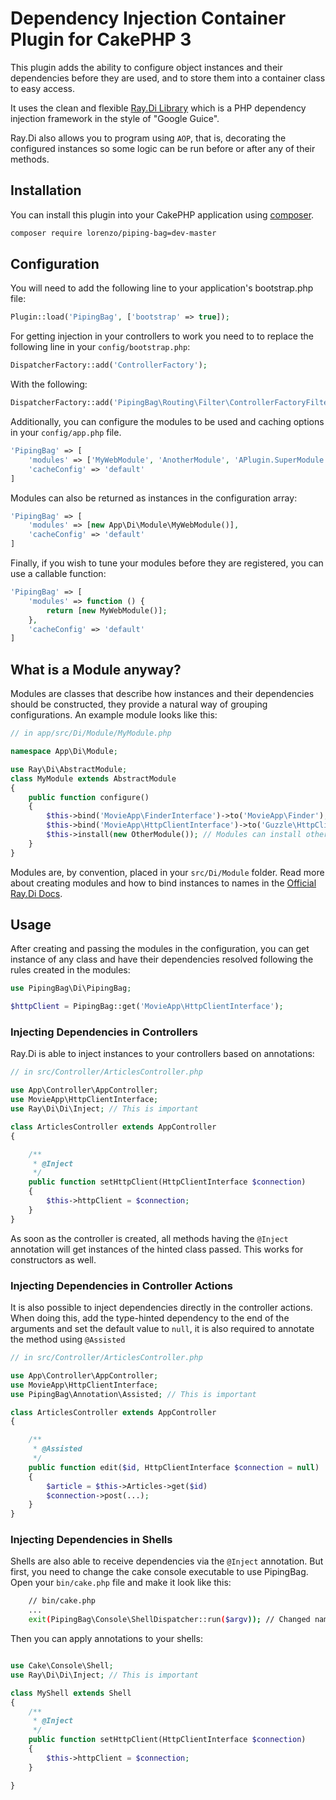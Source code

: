 # Dependency Injection Container Plugin for CakePHP 3

This plugin adds the ability to configure object instances and their dependencies before they are used,
and to store them into a container class to easy access.

It uses the clean and flexible [Ray.Di Library](https://github.com/ray-di/Ray.Di) which is a PHP dependency
injection framework in the style of "Google Guice".

Ray.Di also allows you to program using `AOP`, that is, decorating the configured instances so some logic
can be run before or after any of their methods.

## Installation

You can install this plugin into your CakePHP application using
[composer](http://getcomposer.org).

```bash
composer require lorenzo/piping-bag=dev-master
```

## Configuration

You will need to add the following line to your application's bootstrap.php file:

```php
Plugin::load('PipingBag', ['bootstrap' => true]);
```

For getting injection in your controllers to work you need to to replace the following line in your
`config/bootstrap.php`:

```php
DispatcherFactory::add('ControllerFactory');
```

With the following:

```php
DispatcherFactory::add('PipingBag\Routing\Filter\ControllerFactoryFilter');
```

Additionally, you can configure the modules to be used and caching options in your `config/app.php` file.

```php
'PipingBag' => [
    'modules' => ['MyWebModule', 'AnotherModule', 'APlugin.SuperModule'],
    'cacheConfig' => 'default'
]
```

Modules can also be returned as instances in the configuration array:

```php
'PipingBag' => [
    'modules' => [new App\Di\Module\MyWebModule()],
    'cacheConfig' => 'default'
]
```

Finally, if you wish to tune your modules before they are registered, you can use a callable function:

```php
'PipingBag' => [
    'modules' => function () {
        return [new MyWebModule()];
    },
    'cacheConfig' => 'default'
]
```

## What is a Module anyway?

Modules are classes that describe how instances and their dependencies should be constructed, they provide a
natural way of grouping configurations. An example module looks like this:

```php
// in app/src/Di/Module/MyModule.php

namespace App\Di\Module;

use Ray\Di\AbstractModule;
class MyModule extends AbstractModule
{
    public function configure()
    {
        $this->bind('MovieApp\FinderInterface')->to('MovieApp\Finder');
        $this->bind('MovieApp\HttpClientInterface')->to('Guzzle\HttpClient');
        $this->install(new OtherModule()); // Modules can install other modules
    }
}
```

Modules are, by convention, placed in your `src/Di/Module` folder. Read more about creating modules and
how to bind instances to names in the [Official Ray.Di Docs](https://github.com/ray-di/Ray.Di#getting-started).

## Usage

After creating and passing the modules in the configuration, you can get instance of any class and have their dependencies
resolved following the rules created in the modules:

```php
use PipingBag\Di\PipingBag;

$httpClient = PipingBag::get('MovieApp\HttpClientInterface');
```

### Injecting Dependencies in Controllers

Ray.Di is able to inject instances to your controllers based on annotations:

```php
// in src/Controller/ArticlesController.php

use App\Controller\AppController;
use MovieApp\HttpClientInterface;
use Ray\Di\Di\Inject; // This is important

class ArticlesController extends AppController
{

    /**
     * @Inject
     */
    public function setHttpClient(HttpClientInterface $connection)
    {
        $this->httpClient = $connection;
    }
}
```

As soon as the controller is created, all methods having the `@Inject` annotation will get
instances of the hinted class passed. This works for constructors as well.

### Injecting Dependencies in Controller Actions

It is also possible to inject dependencies directly in the controller actions. When doing this,
add the type-hinted dependency to the end of the arguments and set the default value to `null`,
it is also required to annotate the method using `@Assisted`

```php
// in src/Controller/ArticlesController.php

use App\Controller\AppController;
use MovieApp\HttpClientInterface;
use PipingBag\Annotation\Assisted; // This is important

class ArticlesController extends AppController
{

    /**
     * @Assisted
     */
    public function edit($id, HttpClientInterface $connection = null)
    {
        $article = $this->Articles->get($id)
        $connection->post(...);
    }
}
```

### Injecting Dependencies in Shells

Shells are also able to receive dependencies via the `@Inject` annotation. But first, you need
to change the cake console executable to use PipingBag. Open your `bin/cake.php` file and make
it look like this:

```bash
    // bin/cake.php
    ...
    exit(PipingBag\Console\ShellDispatcher::run($argv)); // Changed namespace of ShellDispatcher
```

Then you can apply annotations to your shells:

```php

use Cake\Console\Shell;
use Ray\Di\Di\Inject; // This is important

class MyShell extends Shell
{
    /**
     * @Inject
     */
    public function setHttpClient(HttpClientInterface $connection)
    {
        $this->httpClient = $connection;
    }

}
```
